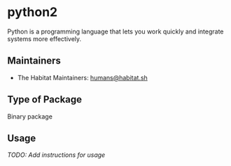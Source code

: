 # python2

Python is a programming language that lets you work quickly and integrate systems more effectively.

## Maintainers

* The Habitat Maintainers: <humans@habitat.sh>

## Type of Package

Binary package

## Usage

*TODO: Add instructions for usage*
